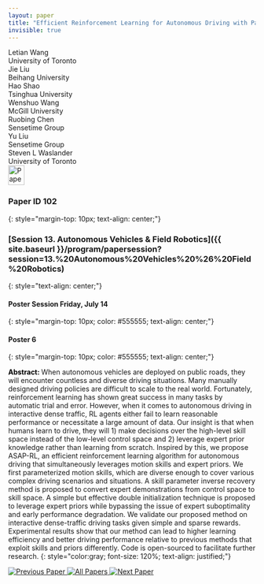 ```yaml
---
layout: paper
title: "Efficient Reinforcement Learning for Autonomous Driving with Parameterized Skills and Priors"
invisible: true
---
```

<div class="paper-authors">
<div class="paper-author-box">
    <div class="paper-author-name">Letian Wang</div>
    <div class="paper-author-uni">University of Toronto</div>
</div>
<div class="paper-author-box">
    <div class="paper-author-name">Jie Liu</div>
    <div class="paper-author-uni">Beihang University</div>
</div>
<div class="paper-author-box">
    <div class="paper-author-name">Hao Shao</div>
    <div class="paper-author-uni">Tsinghua University</div>
</div>
<div class="paper-author-box">
    <div class="paper-author-name">Wenshuo Wang</div>
    <div class="paper-author-uni">McGill University</div>
</div>
<div class="paper-author-box">
    <div class="paper-author-name">Ruobing Chen</div>
    <div class="paper-author-uni">Sensetime Group</div>
</div>
<div class="paper-author-box">
    <div class="paper-author-name">Yu Liu</div>
    <div class="paper-author-uni">Sensetime Group</div>
</div>
<div class="paper-author-box">
    <div class="paper-author-name">Steven L Waslander</div>
    <div class="paper-author-uni">University of Toronto</div>
</div>

</div><div class="paper-pdf">
<div> <a href="http://www.roboticsproceedings.org/rss19/p102.pdf"><img src="{{ site.baseurl }}/images/paper_link.png" alt="Paper Website" width = "33"  height = "40"/></a> </div>
</div>

### Paper ID 102
{: style="margin-top: 10px; text-align: center;"}

### [Session 13. Autonomous Vehicles & Field Robotics]({{ site.baseurl }}/program/papersession?session=13.%20Autonomous%20Vehicles%20%26%20Field%20Robotics)
{: style="text-align: center;"}

#### Poster Session Friday, July 14
{: style="margin-top: 10px; color: #555555; text-align: center;"}

#### Poster 6
{: style="margin-top: 10px; color: #555555; text-align: center;"}

<b style="color: black;">Abstract: </b>When autonomous vehicles are deployed on public roads, they will encounter countless and diverse driving situations. Many manually designed driving policies are difficult to scale to the real world. Fortunately, reinforcement learning has shown great success in many tasks by automatic trial and error. However, when it comes to autonomous driving in interactive dense traffic, RL agents either fail to learn reasonable performance or necessitate a large amount of data. Our insight is that when humans learn to drive, they will 1) make decisions over the high-level skill space instead of the low-level control space and 2) leverage expert prior knowledge rather than learning from scratch. Inspired by this, we propose ASAP-RL, an efficient reinforcement learning algorithm for autonomous driving that simultaneously leverages motion skills and expert priors. We first parameterized motion skills, which are diverse enough to cover various complex driving scenarios and situations. A skill parameter inverse recovery method is proposed to convert expert demonstrations from control space to skill space. A simple but effective double initialization technique is proposed to leverage expert priors while bypassing the issue of expert suboptimality and early performance degradation. We validate our proposed method on interactive dense-traffic driving tasks given simple and sparse rewards. Experimental results show that our method can lead to higher learning efficiency and better driving performance relative to previous methods that exploit skills and priors differently. Code is open-sourced to facilitate further research.
{: style="color:gray; font-size: 120%; text-align: justified;"}


<div class="paper-menu">
<a href="{{ site.baseurl }}/program/papers/101/"> <img src="{{ site.baseurl }}/images/previous_paper_icon.png" alt="Previous Paper" title="Previous Paper"/> </a>
<a href="{{ site.baseurl }}/program/papers"><img src="{{ site.baseurl }}/images/overview_icon.png" alt="All Papers" title="All Papers"/> </a>
<a href="{{ site.baseurl }}/program/papers/103/"> <img src="{{ site.baseurl }}/images/next_paper_icon.png" alt="Next Paper" title="Next Paper"/> </a>

</div>
